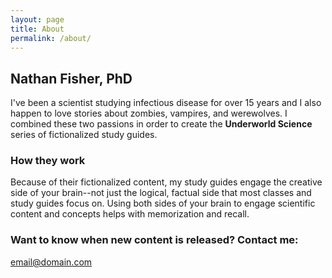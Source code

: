 ```yaml
---
layout: page
title: About
permalink: /about/
---
```


## Nathan Fisher, PhD

I've been a scientist studying infectious disease for over 15 years and I also happen to love stories about zombies, vampires, and werewolves. I combined these two passions in order to create the **Underworld Science** series of fictionalized study guides.

### How they work

Because of their fictionalized content, my study guides engage the creative side of your brain--not just the logical, factual side that most classes and study guides focus on.  Using both sides of your brain to engage scientific content and concepts helps with memorization and recall.

### Want to know when new content is released? Contact me:

[email@domain.com](mailto:email@domain.com)
